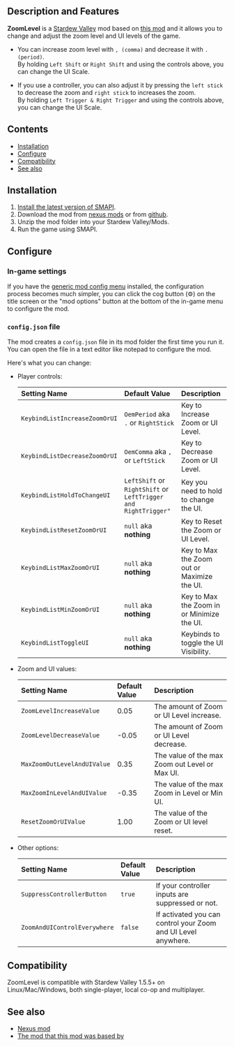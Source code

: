 ## Description and Features

**ZoomLevel** is a [Stardew Valley](http://stardewvalley.net/) mod based on [this mod](https://github.com/GuiNoya/SVMods/) and it allows you to change and adjust the zoom level and UI levels of the game.

* You can increase zoom level with ``, (comma)`` and decrease it with ``. (period)``.<br>
 By holding ``Left Shift`` or ``Right Shift`` and using the controls above, you can change the UI Scale.

* If you use a controller, you can also adjust it by pressing the ``left stick`` to decrease the zoom and ``right stick`` to increases the zoom.<br>
By holding ``Left Trigger & Right Trigger`` and using the controls above, you can change the UI Scale.

## Contents
* [Installation](#install)
* [Configure](#configure)
* [Compatibility](#compatibility)
* [See also](#see-also)

## Installation
1. [Install the latest version of SMAPI](https://smapi.io/).
2. Download the mod from [nexus mods](https://www.nexusmods.com/stardewvalley/mods/7363?tab=files) or from [github](https://github.com/thespbgamer/ZoomLevel/releases/).
3. Unzip the mod folder into your Stardew Valley/Mods.
4. Run the game using SMAPI.

## Configure
### In-game settings
If you have the [generic mod config menu](https://www.nexusmods.com/stardewvalley/mods/5098?tab=files) installed, the configuration process becomes much simpler, you can click the cog button (⚙) on the title screen or the "mod options" button at the bottom of
the in-game menu to configure the mod.

### `config.json` file
The mod creates a `config.json` file in its mod folder the first time you run it. You can open the file in a text editor like notepad to configure the mod.

Here's what you can change:

* Player controls:

  Setting Name                     | Default Value                                                   | Description
  :------------------------------- | :-------------------------------------------------------------- | :------------------
  `KeybindListIncreaseZoomOrUI`    | `OemPeriod` aka `.` or `RightStick`                             | Key to Increase Zoom or UI Level.
  `KeybindListDecreaseZoomOrUI`    | `OemComma` aka `,` or `LeftStick`                               | Key to Decrease Zoom or UI Level.
  `KeybindListHoldToChangeUI`      | `LeftShift` or `RightShift` or `LeftTrigger and RightTrigger"`  | Key you need to hold to change the UI.
  `KeybindListResetZoomOrUI`       | `null` aka **nothing**                                          | Key to Reset the Zoom or UI Level.
  `KeybindListMaxZoomOrUI`         | `null` aka **nothing**                                          | Key to Max the Zoom out or Maximize the UI.
  `KeybindListMinZoomOrUI`         | `null` aka **nothing**                                          | Key to Max the Zoom in or Minimize the UI.
  `KeybindListToggleUI`            | `null` aka **nothing**                                          | Keybinds to toggle the UI Visibility.
  
* Zoom and UI values:

  Setting Name                   | Default Value | Description
  :----------------------------- | :------------ | :------------------
  `ZoomLevelIncreaseValue`       |  0.05         | The amount of Zoom or UI Level increase.
  `ZoomLevelDecreaseValue`       | -0.05         | The amount of Zoom or UI Level decrease.
  `MaxZoomOutLevelAndUIValue`    |  0.35         | The value of the max Zoom out Level or Max UI.
  `MaxZoomInLevelAndUIValue`     | -0.35         | The value of the max Zoom in Level or Min UI.
  `ResetZoomOrUIValue`           |  1.00         | The value of the Zoom or UI level reset.

* Other options:

  Setting Name                    | Default Value   | Description
  :------------------------------ | :-------------- | :------------------
  `SuppressControllerButton`      | `true`          | If your controller inputs are suppressed or not.
  `ZoomAndUIControlEverywhere`    | `false`         | If activated you can control your Zoom and UI Level anywhere.

## Compatibility
ZoomLevel is compatible with Stardew Valley 1.5.5+ on Linux/Mac/Windows, both single-player, local co-op and
multiplayer.

## See also
* [Nexus mod](http://www.nexusmods.com/stardewvalley/mods/7363/)
* [The mod that this mod was based by](https://github.com/GuiNoya/SVMods/)